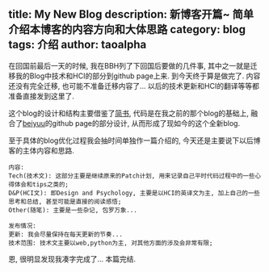 title: My New Blog
description: 新博客开篇~ 简单介绍本博客的内容方向和大体思路
category: blog
tags: 介绍
author: taoalpha
---

在回国前最后一天的时候, 我在BBH列了下回国后要做的几件事, 其中之一就是迁移我的Blog中技术和HCI的部分到github page上来. 到今天终于算是做完了. 内容还没有完全迁移, 也可能不准备迁移内容了... 以后的技术更新和HCI的翻译等等都准备直接发到这里了.

这个blog的设计和结构主要借鉴了[简书](http://www.jianshu.com/), 代码是在我之前的那个blog的基础上, 融合了[beiyuu](http://beiyuu.com/)的github page的部分设计, 从而形成了现如今的这个全新blog.

至于具体的blog优化过程我会抽时间单独作一篇介绍的, 今天还是主要说下以后博客的主体内容和思路.


    内容:
    Tech(技术文): 这部分主要是继续原来的Patch计划, 用来记录自己平时代码过程中的一些心得体会和tips之类的;
    D&P(HCI文): 即Design and Psychology, 主要是以HCI的英译文为主, 加上自己的一些思考和总结, 甚至可能是直接的阅读感悟;
    Other(随笔): 主要是一些杂记, 包罗万象...

    发布情况:
    更新: 我会尽量保持在每天更新的节奏...
    技术范围: 技术文主要以web,python为主, 对其他方面的涉及会非常有限;


恩, 很明显发现我凑字完成了... 本篇完结.

[TaoAlpha]:    http://zzgary.info "TaoAlpha"
